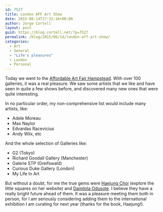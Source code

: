 ```yaml
---
id: 7527
title: London AFF Art Show
date: 2015-06-14T17:32:18+00:00
author: Jorge Cortell
layout: post
guid: https://blog.cortell.net/?p=7527
permalink: /blog/2015/06/14/london-aff-art-show/
categories:
  - Art
  - General
  - "Life's pleasures"
  - London
  - Personal
---
```

Today we went to the <a href="https://affordableartfair.com/hampstead/" target="_blank">Affordable Art Fair Hampstead</a>. With over 100 galleries, it was a real pleasure. We saw some artists that we like and have seen in quite a few shows before, and discovered many new ones that were quite interesting.

In no particular order, my non-comprehensive list would include many artists, like:

  * Adele Moreau
  * Max Naylor
  * Edvardas Racevicius
  * Andy Wilx, etc

And the whole selection of Galleries like:

  * G2 (Tokyo)
  * Richard Goodall Gallery (Manchester)
  * Galerie STP (Greifswald)
  * Curious Duke Gallery (London)
  * My Life In Art

But without a doubt, for me the true gems were <a href="https://choihj.dothome.co.kr/" target="_blank">Haejung Choi</a> (explore the little squares on her website) and <a href="https://www.mintarts.com/30__odusote-damilola" target="_blank">Damilola Odusote</a>. I believe they have a really bright future ahead of them. It was a pleasure meeting them both in person, for I am seriously considering adding them to the international exhibition I am curating for next year (thanks for the book, Haejung!).